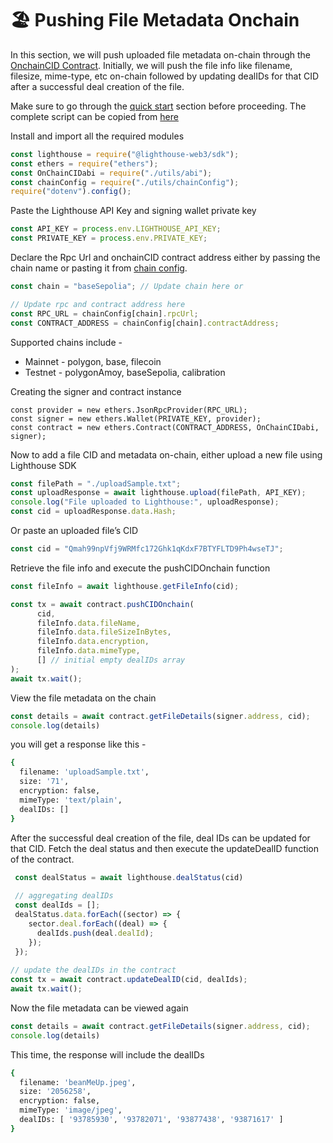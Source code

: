 # 🏖️ Pushing File Metadata Onchain

In this section, we will push uploaded file metadata on-chain through the [OnchainCID Contract](https://github.com/lighthouse-web3/Onchain-CID-Contract/blob/main/contracts/OnchainCID.sol). Initially, we will push the file info like filename, filesize, mime-type, etc on-chain followed by updating dealIDs for that CID after a successful deal creation of the file.

Make sure to go through the [quick start](https://docs.lighthouse.storage/lighthouse-1/quick-start) section before proceeding. The complete script can be copied from [here](https://github.com/lighthouse-web3/Onchain-CID-Contract/blob/main/scripts/onchainMetadata.js)

Install and import all the required modules

```jsx
const lighthouse = require("@lighthouse-web3/sdk");
const ethers = require("ethers");
const OnChainCIDabi = require("./utils/abi");
const chainConfig = require("./utils/chainConfig");
require("dotenv").config();
```

Paste the Lighthouse API Key and signing wallet private key

```jsx
const API_KEY = process.env.LIGHTHOUSE_API_KEY;
const PRIVATE_KEY = process.env.PRIVATE_KEY;
```

Declare the Rpc Url and onchainCID contract address either by passing the chain name or pasting it from [chain config](https://github.com/lighthouse-web3/Onchain-CID-Contract/blob/main/scripts/utils/chainConfig.js).

```jsx
const chain = "baseSepolia"; // Update chain here or

// Update rpc and contract address here
const RPC_URL = chainConfig[chain].rpcUrl;
const CONTRACT_ADDRESS = chainConfig[chain].contractAddress;
```

Supported chains include -

* Mainnet - polygon, base, filecoin
* Testnet - polygonAmoy, baseSepolia, calibration

Creating the signer and contract instance

```
const provider = new ethers.JsonRpcProvider(RPC_URL);
const signer = new ethers.Wallet(PRIVATE_KEY, provider);
const contract = new ethers.Contract(CONTRACT_ADDRESS, OnChainCIDabi, signer);
```

Now to add a file CID and metadata on-chain, either upload a new file using Lighthouse SDK

```jsx
const filePath = "./uploadSample.txt";
const uploadResponse = await lighthouse.upload(filePath, API_KEY);
console.log("File uploaded to Lighthouse:", uploadResponse);
const cid = uploadResponse.data.Hash;
```

Or paste an uploaded file’s CID

```jsx
const cid = "Qmah99npVfj9WRMfc172Ghk1qKdxF7BTYFLTD9Ph4wseTJ";
```

Retrieve the file info and execute the pushCIDOnchain function

```jsx
const fileInfo = await lighthouse.getFileInfo(cid);

const tx = await contract.pushCIDOnchain(
      cid,
      fileInfo.data.fileName,
      fileInfo.data.fileSizeInBytes,
      fileInfo.data.encryption,
      fileInfo.data.mimeType,
      [] // initial empty dealIDs array
);
await tx.wait();
```

View the file metadata on the chain

```jsx
const details = await contract.getFileDetails(signer.address, cid);
console.log(details)
```

you will get a response like this -

```bash
{
  filename: 'uploadSample.txt',
  size: '71',
  encryption: false,
  mimeType: 'text/plain',
  dealIDs: []
}
```

After the successful deal creation of the file, deal IDs can be updated for that CID. Fetch the deal status and then execute the updateDealID function of the contract.

```jsx
 const dealStatus = await lighthouse.dealStatus(cid)
 
 // aggregating dealIDs
 const dealIds = [];
 dealStatus.data.forEach((sector) => {
    sector.deal.forEach((deal) => {
      dealIds.push(deal.dealId);
    });
 });
  
// update the dealIDs in the contract
const tx = await contract.updateDealID(cid, dealIds);
await tx.wait();
```

Now the file metadata can be viewed again

```jsx
const details = await contract.getFileDetails(signer.address, cid);
console.log(details)
```

This time, the response will include the dealIDs

```bash
{
  filename: 'beanMeUp.jpeg',
  size: '2056258',
  encryption: false,
  mimeType: 'image/jpeg',
  dealIDs: [ '93785930', '93782071', '93877438', '93871617' ]
}
```
